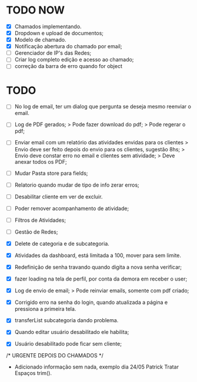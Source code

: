 # TODO NOW

- [X] Chamados implementando.
- [X] Dropdown e upload de documentos;
- [X] Modelo de chamado.
- [X] Notificação abertura do chamado por email;
- [ ] Gerenciador de IP's das Redes;
- [ ] Criar log completo edição e acesso ao chamado;
- [ ] correção da barra de erro quando for object

# TODO
- [ ] No log de email, ter um dialog que pergunta se deseja mesmo reenviar o email.
- [ ] Log de PDF gerados;
      > Pode fazer download do pdf;
      > Pode regerar o pdf;
- [ ] Enviar email com um relatório das atividades envidas para os clientes
      > Envio deve ser feito depois do envio para os clientes, sugestão 8hs;
      > Envio deve constar erro no email e clientes sem atividade;
      > Deve anexar todos os PDF;
- [ ] Mudar Pasta store para fields;
- [ ] Relatorio quando mudar de tipo de info zerar erros;
- [ ] Desabilitar cliente em ver de excluir.
- [ ] Poder remover acompanhamento de atividade;
- [ ] Filtros de Atividades;
- [ ] Gestão de Redes;
- [X] Delete de categoria e de subcategoria.
- [X] Atividades da dashboard, está limitada a 100, mover para sem limite.
- [X] Redefinição de senha travando quando digita a nova senha verificar;
- [X] fazer loading na tela de perfil, por conta da demora em receber o user;
- [X] Log de envio de email;
      > Pode reinviar emails, somente com pdf criado;
- [X] Corrigido erro na senha do login, quando atualizada a página e pressiona a primeira tela.
- [X] transferList subcategoria dando problema.
- [x] Quando editar usuário desabilitado ele habilita;
- [x] Usuário desabilitado pode ficar sem cliente;



/* URGENTE DEPOIS DO CHAMADOS */
* Adicionado informação sem nada, exemplo dia 24/05 Patrick
      Tratar Espaços trim().


